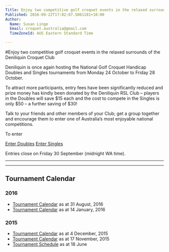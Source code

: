 ```yaml
---
Title: Enjoy two competitive golf croquet events in the relaxed surrounds of the Deniliquin Croquet Club
Published: 2016-09-22T17:02:07.5861181+10:00
Author:
  Name: Susan Linge
  Email: croquet.australia@gmail.com
  TimeZoneId: AUS Eastern Standard Time

---
```

#Enjoy two competitive golf croquet events in the relaxed surrounds of the Deniliquin Croquet Club  

Deniliquin is once again hosting the National Golf Croquet Handicap Doubles and Singles tournaments from Monday 24 October to Friday 28 October.

To attract more participants, entry fees have been significantly reduced and prize money has kindly been donated by the Deniliquin RSL Club – players in the Doubles will save $15 each and the cost to compete in the Singles is only $50 – a further saving of $30!

Talk to your friends and other members of your Club; get a group together and encourage them to enter one of Australia’s most enjoyable national competitions.

To enter

<a href="/tournaments/2016/gc/handicap-doubles" class="btn btn-primary btn-lg" role="button">Enter Doubles</a> <a href="/tournaments/2016/gc/handicap-singles" class="btn btn-primary btn-lg" role="button">Enter Singles</a>

Entries close on Friday 30 September (midnight WA time).

________________

---

## Tournament Calendar

### 2016

- [Tournament Calendar](/tournaments/aca-tournament-calendar-as-at-31-august-2016.pdf) as at 31 August, 2016
- [Tournament Calendar](/aca-tournament-calendar-as-at-14-january-2016.pdf) as at 14 January, 2016

### 2015

- [Tournament Calendar](/2015-2019-aca-tournament-program-as-at-4-december.pdf) as at 4 December, 2015
- [Tournament Calendar](/2015-2019-aca-tournament-calendar-as-at-17-nov-2015.pdf) as at 17 November, 2015
- [Tournament Schedule](/2015-2019-aca-tournament-program-as-at-18-june-2015-2-.pdf) as at 18 June